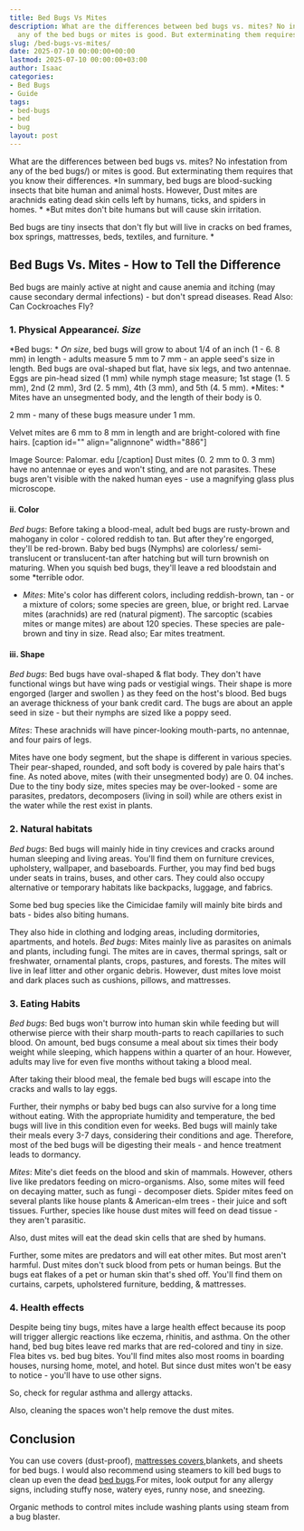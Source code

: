 ```yaml
---
title: Bed Bugs Vs Mites
description: What are the differences between bed bugs vs. mites? No infestation from
  any of the bed bugs or mites is good. But exterminating them requires that you know...
slug: /bed-bugs-vs-mites/
date: 2025-07-10 00:00:00+00:00
lastmod: 2025-07-10 00:00:00+03:00
author: Isaac
categories:
- Bed Bugs
- Guide
tags:
- bed-bugs
- bed
- bug
layout: post
---
```

What are the differences between bed bugs vs. mites? No infestation from any of the bed bugs/) or mites is good. But exterminating them requires that you know their differences. *In summary, bed bugs are blood-sucking insects that bite human and animal hosts. However, Dust mites are arachnids eating dead skin cells left by humans, ticks, and spiders in homes. * *But mites don't bite humans but will cause skin irritation.

Bed bugs are tiny insects that don't fly but will live in cracks on bed frames, box springs, mattresses, beds, textiles, and furniture. *

##  Bed Bugs Vs. Mites - How to Tell the Difference

Bed bugs are mainly active at night and cause anemia and itching (may cause secondary dermal infections) - but don't spread diseases. Read Also: Can Cockroaches Fly?

###  1. Physical Appearance*i. Size*

*Bed bugs: * *On size*, bed bugs will grow to about 1/4 of an inch (1 - 6. 8 mm) in length - adults measure 5 mm to 7 mm - an apple seed's size in length. Bed bugs are oval-shaped but flat, have six legs, and two antennae. Eggs are pin-head sized (1 mm) while nymph stage measure; 1st stage (1. 5 mm), 2nd (2 mm), 3rd (2. 5 mm), 4th (3 mm), and 5th (4. 5 mm). *Mites: * Mites have an unsegmented body, and the length of their body is 0.

2 mm - many of these bugs measure under 1 mm.

Velvet mites are 6 mm to 8 mm in length and are bright-colored with fine hairs. [caption id="" align="alignnone" width="886"]

Image Source: Palomar. edu [/caption] Dust mites (0. 2 mm to 0. 3 mm) have no antennae or eyes and won't sting, and are not parasites. These bugs aren't visible with the naked human eyes - use a magnifying glass plus microscope.

####  ii. Color

*Bed bugs*: Before taking a blood-meal, adult bed bugs are rusty-brown and mahogany in color - colored reddish to tan. But after they're engorged, they'll be red-brown. Baby bed bugs (Nymphs) are colorless/ semi-translucent or translucent-tan after hatching but will turn brownish on maturing. When you squish bed bugs, they'll leave a red bloodstain and some *terrible odor.

* *Mites*: Mite's color has different colors, including reddish-brown, tan - or a mixture of colors; some species are green, blue, or bright red. Larvae mites (arachnids) are red (natural pigment). The sarcoptic (scabies mites or mange mites) are about 120 species. These species are pale-brown and tiny in size. Read also; Ear mites treatment.

####  iii. Shape

*Bed bugs*: Bed bugs have oval-shaped & flat body. They don't have functional wings but have wing pads or vestigial wings. Their shape is more engorged (larger and swollen ) as they feed on the host's blood. Bed bugs an average thickness of your bank credit card. The bugs are about an apple seed in size - but their nymphs are sized like a poppy seed.

*Mites*: These arachnids will have pincer-looking mouth-parts, no antennae, and four pairs of legs.

Mites have one body segment, but the shape is different in various species. Their pear-shaped, rounded, and soft body is covered by pale hairs that's fine. As noted above, mites (with their unsegmented body) are 0. 04 inches. Due to the tiny body size, mites species may be over-looked - some are parasites, predators, decomposers (living in soil) while are others exist in the water while the rest exist in plants.

###  2. Natural habitats

*Bed bugs*: Bed bugs will mainly hide in tiny crevices and cracks around human sleeping and living areas. You'll find them on furniture crevices, upholstery, wallpaper, and baseboards. Further, you may find bed bugs under seats in trains, buses, and other cars. They could also occupy alternative or temporary habitats like backpacks, luggage, and fabrics.

Some bed bug species like the Cimicidae family will mainly bite birds and bats - bides also biting humans.

They also hide in clothing and lodging areas, including dormitories, apartments, and hotels. *Bed bugs*: Mites mainly live as parasites on animals and plants, including fungi. The mites are in caves, thermal springs, salt or freshwater, ornamental plants, crops, pastures, and forests. The mites will live in leaf litter and other organic debris. However, dust mites love moist and dark places such as cushions, pillows, and mattresses.

###  3. Eating Habits

*Bed bugs*: Bed bugs won't burrow into human skin while feeding but will otherwise pierce with their sharp mouth-parts to reach capillaries to such blood. On amount, bed bugs consume a meal about six times their body weight while sleeping, which happens within a quarter of an hour. However, adults may live for even five months without taking a blood meal.

After taking their blood meal, the female bed bugs will escape into the cracks and walls to lay eggs.

Further, their nymphs or baby bed bugs can also survive for a long time without eating. With the appropriate humidity and temperature, the bed bugs will live in this condition even for weeks. Bed bugs will mainly take their meals every 3-7 days, considering their conditions and age. Therefore, most of the bed bugs will be digesting their meals - and hence treatment leads to dormancy.

*Mites*: Mite's diet feeds on the blood and skin of mammals. However, others live like predators feeding on micro-organisms. Also, some mites will feed on decaying matter, such as fungi - decomposer diets. Spider mites feed on several plants like house plants & American-elm trees - their juice and soft tissues. Further, species like house dust mites will feed on dead tissue - they aren't parasitic.

Also, dust mites will eat the dead skin cells that are shed by humans.

Further, some mites are predators and will eat other mites. But most aren't harmful. Dust mites don't suck blood from pets or human beings. But the bugs eat flakes of a pet or human skin that's shed off. You'll find them on curtains, carpets, upholstered furniture, bedding, & mattresses.

###  4. Health effects

Despite being tiny bugs, mites have a large health effect because its poop will trigger allergic reactions like eczema, rhinitis, and asthma. On the other hand, bed bug bites leave red marks that are red-colored and tiny in size. Flea bites vs. bed bug bites. You'll find mites also most rooms in boarding houses, nursing home, motel, and hotel. But since dust mites won't be easy to notice - you'll have to use other signs.

So, check for regular asthma and allergy attacks.

Also, cleaning the spaces won't help remove the dust mites.

##  Conclusion

You can use covers (dust-proof), [mattresses covers](https://pestpolicy.com/best-bed-bug-mattress-encasements/),blankets, and sheets for bed bugs. I would also recommend using steamers to kill bed bugs to clean up even the dead [bed bugs](https://pestpolicy.com/dead-bed-bugs/).For mites, look output for any allergy signs, including stuffy nose, watery eyes, runny nose, and sneezing.

Organic methods to control mites include washing plants using steam from a bug blaster.